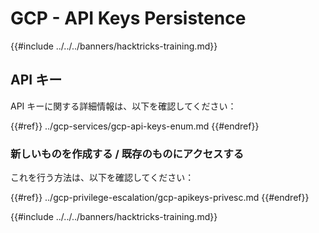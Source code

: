 # GCP - API Keys Persistence

{{#include ../../../banners/hacktricks-training.md}}

## API キー

API キーに関する詳細情報は、以下を確認してください：

{{#ref}}
../gcp-services/gcp-api-keys-enum.md
{{#endref}}

### 新しいものを作成する / 既存のものにアクセスする

これを行う方法は、以下を確認してください：

{{#ref}}
../gcp-privilege-escalation/gcp-apikeys-privesc.md
{{#endref}}

{{#include ../../../banners/hacktricks-training.md}}
